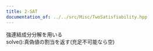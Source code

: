 ```yaml
---
title: 2-SAT
documentation_of: ../../src/Misc/TwoSatisfiability.hpp
---
```

強連結成分分解を用いる \
solve():真偽値の割当を返す(充足不可能なら空)